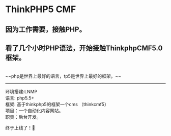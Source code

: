 # ThinkPHP5 CMF
## 因为工作需要，接触PHP。  
## 看了几个小时PHP语法，开始接触ThinkphpCMF5.0框架。
<br>
~~php是世界上最好的语言，tp5是世界上最好的框架。~~  
<hr>
环境搭建:LNMP <br>
语言: php5.5+ <br>
框架: 基于thinkphp5的框架一个cms （thinkcmf5）<br>
项目：一个自动化内容网站。<br>
职责：后台开发。<br>

终于上线了！:dog:

